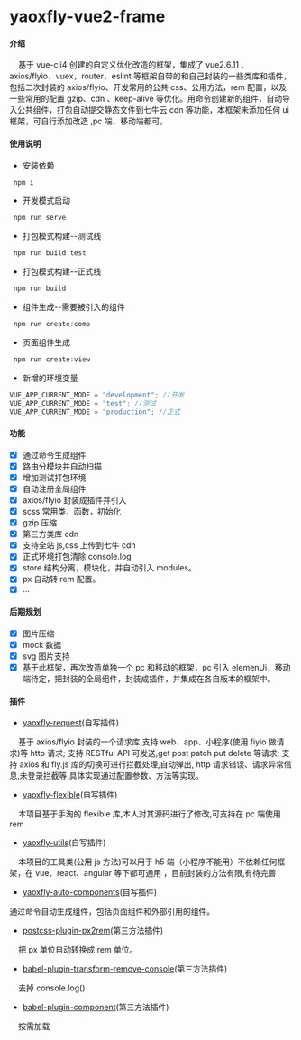 # yaoxfly-vue2-frame

#### 介绍

&nbsp;&nbsp;&nbsp;&nbsp;基于 vue-cli4 创建的自定义优化改造的框架，集成了 vue2.6.11 、axios/flyio、vuex，router、eslint 等框架自带的和自己封装的一些类库和插件，包括二次封装的 axios/flyio、开发常用的公共 css、公用方法，rem 配置，以及一些常用的配置 gzip、cdn 、keep-alive 等优化。用命令创建新的组件，自动导入公共组件，打包自动提交静态文件到七牛云 cdn 等功能，本框架未添加任何 ui 框架，可自行添加改造 ,pc 端、移动端都可。

#### 使用说明

- 安装依赖

```js
 npm i
```

- 开发模式启动

```js
 npm run serve
```

- 打包模式构建--测试线

```js
 npm run build:test
```

- 打包模式构建--正式线

```js
 npm run build
```

- 组件生成--需要被引入的组件

```js
 npm run create:comp
```

- 页面组件生成

```js
 npm run create:view
```

- 新增的环境变量

```js
VUE_APP_CURRENT_MODE = "development"; //开发
VUE_APP_CURRENT_MODE = "test"; //测试
VUE_APP_CURRENT_MODE = "production"; //正式
```

#### 功能

- [x] 通过命令生成组件
- [x] 路由分模块并自动扫描
- [x] 增加测试打包环境
- [x] 自动注册全局组件
- [x] axios/flyio 封装成插件并引入
- [x] scss 常用类，函数，初始化
- [x] gzip 压缩
- [x] 第三方类库 cdn
- [x] 支持全站 js,css 上传到七牛 cdn
- [x] 正式环境打包清除 console.log
- [x] store 结构分离，模块化，并自动引入 modules。
- [x] px 自动转 rem 配置。
- [x] ...

#### 后期规划

- [x] 图片压缩
- [x] mock 数据
- [x] svg 图片支持
- [x] 基于此框架，再次改造单独一个 pc 和移动的框架，pc 引入 elemenUi，移动端待定，把封装的全局组件，封装成插件，并集成在各自版本的框架中。

#### 插件

- [yaoxfly-request](https://www.npmjs.com/package/yaoxfly-request)(自写插件)

&nbsp;&nbsp;&nbsp;&nbsp;基于 axios/flyio 封装的一个请求库,支持 web、app、小程序(使用 fiyio 做请求)等 http 请求; 支持 RESTful API 可发送,get post patch put delete 等请求; 支持 axios 和 fly.js 库的切换可进行拦截处理,自动弹出, http 请求错误、请求异常信息,未登录拦截等,具体实现通过配置参数、方法等实现。

- [yaoxfly-flexible](https://www.npmjs.com/package/yaoxfly-flexible)(自写插件)

&nbsp;&nbsp;&nbsp;&nbsp;本项目基于手淘的 flexible 库,本人对其源码进行了修改,可支持在 pc 端使用 rem

- [yaoxfly-utils](https://www.npmjs.com/package/yaoxfly-utils)(自写插件)

&nbsp;&nbsp;&nbsp;&nbsp;本项目的工具类(公用 js 方法)可以用于 h5 端（小程序不能用）不依赖任何框架，在 vue、react、angular 等下都可通用 ，目前封装的方法有限,有待完善

- [yaoxfly-auto-components](https://www.npmjs.com/package/yaoxfly-utils)(自写插件)

通过命令自动生成组件，包括页面组件和外部引用的组件。

- [postcss-plugin-px2rem](https://www.npmjs.com/package/postcss-plugin-px2rem)(第三方法插件)

&nbsp;&nbsp;&nbsp;&nbsp;把 px 单位自动转换成 rem 单位。

- [babel-plugin-transform-remove-console](https://www.npmjs.com/package/babel-plugin-transform-remove-console)(第三方法插件)

&nbsp;&nbsp;&nbsp;&nbsp;去掉 console.log()

- [babel-plugin-component](https://www.npmjs.com/package/babel-plugin-component)(第三方法插件)

&nbsp;&nbsp;&nbsp;&nbsp;按需加载
